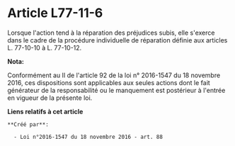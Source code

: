 # Article L77-11-6

Lorsque l'action tend à la réparation des préjudices subis, elle s'exerce dans le cadre de la procédure individuelle de
réparation définie aux articles L. 77-10-10 à L. 77-10-12.

**Nota:**

Conformément au II de l'article 92 de la loi n° 2016-1547 du 18 novembre 2016, ces dispositions sont applicables aux seules
actions dont le fait générateur de la responsabilité ou le manquement est postérieur à l'entrée en vigueur de la présente
loi.

**Liens relatifs à cet article**

	**Créé par**:

	  - Loi n°2016-1547 du 18 novembre 2016 - art. 88
